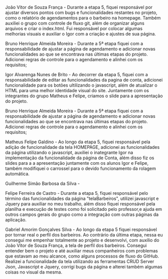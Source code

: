 João Vítor de Souza França - Durante a etapa 5, fiquei responsável por ajustar diversos pontos com bugs e funcionalidades restantes no projeto, como o relatório de agendamentos para o barbeiro na homepage. Também auxiliei o grupo com controle de fluxo git, além de organizar alguns arquivos e criar o index.html. Fui responsável por colocar algumas melhorias visuais e auxiliar o Igor com a criação e ajustes de sua página. 

Bruno Henrique Almeida Moreira - Durante a 5ª etapa fiquei com a responsabilidade de ajustar a página de agendamento e adicionar novas funcionalidades ao que se encontrava nas últimas etapas do projeto. Adicionei regras de controle para o agendamento e alinhei com os requisitos;

Igor Alvarenga Nunes de Brito - Ao decorrer da etapa 5, fiquei com a responsabilidade de editar as funcionalidades da pagina de conta, adicionei funcionalidade para os botões ultilizando o javascript, além de atualizar o HTML para uma melhor identidade visual do site. Juntamente com os integrantes do grupo Matheus e Felipe, criamos o slide para a apresentação do projeto.

Bruno Henrique Almeida Moreira - Durante a 5ª etapa fiquei com a responsabilidade de ajustar a página de agendamento e adicionar novas funcionalidades ao que se encontrava nas últimas etapas do projeto. Adicionei regras de controle para o agendamento e alinhei com os requisitos;

Matheus Felipe Galdino - Ao longo da etapa 5, fiquei responsável pela adição de funcionalidade da tela HOMEPAGE, adicionei as funcionalidades da página utilizando o javascript, auxiliei o inategrante Igor na implementação da funcionalidade da página de Conta, além disso fiz os slides para a a apresentação juntamente com os alunos Igor e Felipe, também modifiquei o carrossel para o devido funcionamento da rolagem automática.

Guilherme Simão Barbosa da Silva - 

Felipe Ferreira de Castro - Durante a etapa 5, fiquei responsável pelo término das funcionalidades da página "telaBarbeiros", utilizei javascript e Jquery para auxiliar no meu trabalho, além disso fiquei responsável pela planilha e execução de testes como foi solicitado pelo professor,e ajuda em outros campos gerais do grupo como a integração com outras páginas da aplicação.

Gabriel Amorim Gonçalves Silva - Ao longo da etapa 5 fiquei responsável por tornar real o perfil dos barbeiros. Ao contrário da última etapa, nessa eu consegui me empenhar totalmente ao projeto e desenvolvi, com auxílio do João Vítor de Souza França, a tela de perfil dos barbeiros. Consegui entender bem o projeto e até auxiliar meus companheiros com problemas que estavam ao meu alcance, como alguns processos de fluxo do GitHub. Realizei a funcionalidade da tela utilizando as ferramentas CRUD Server Json, Javascript e Jquery, corrigi bugs da página e alterei também algumas coisas no visual da mesma. 
